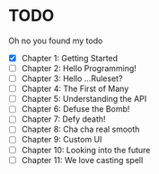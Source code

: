 # TODO

Oh no you found my todo

-   [x] Chapter 1: Getting Started
-   [ ] Chapter 2: Hello Programming!
-   [ ] Chapter 3: Hello ...Ruleset?
-   [ ] Chapter 4: The First of Many
-   [ ] Chapter 5: Understanding the API
-   [ ] Chapter 6: Defuse the Bomb!
-   [ ] Chapter 7: Defy death!
-   [ ] Chapter 8: Cha cha real smooth
-   [ ] Chapter 9: Custom UI
-   [ ] Chapter 10: Looking into the future
-   [ ] Chapter 11: We love casting spell
